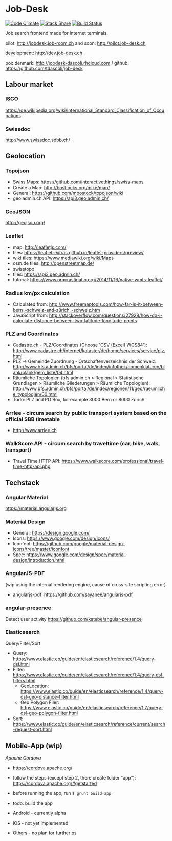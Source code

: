 Job-Desk
========

[![Code Climate](https://codeclimate.com/github/alv-ch/job-desk/badges/gpa.svg)](https://codeclimate.com/github/alv-ch/job-desk) [![Stack Share](http://img.shields.io/badge/tech-stack-0690fa.svg?style=flat)](http://stackshare.io/alv-ch/job-desk) [![Build Status](https://travis-ci.org/alv-ch/job-desk.svg?branch=dev)](https://travis-ci.org/alv-ch/job-desk)

Job search frontend made for internet terminals.

pilot: http://jobdesk.job-room.ch and soon: http://pilot.job-desk.ch

development: http://dev.job-desk.ch

poc denmark: http://jobdesk-dascoli.rhcloud.com / github: https://github.com/tdascoli/job-desk

Labour market
-------------

### ISCO
https://de.wikipedia.org/wiki/International_Standard_Classification_of_Occupations

### Swissdoc
http://www.swissdoc.sdbb.ch/

Geolocation
-----------

### Topojson
* Swiss Maps: https://github.com/interactivethings/swiss-maps
* Create a Map: http://bost.ocks.org/mike/map/
* General: https://github.com/mbostock/topojson/wiki
* geo.admin.ch API: https://api3.geo.admin.ch/

### GeoJSON
http://geojson.org/

### Leaflet
* map: http://leafletjs.com/
* tiles: https://leaflet-extras.github.io/leaflet-providers/preview/
* wiki tiles: https://www.mediawiki.org/wiki/Maps
* osm.de tiles: http://openstreetmap.de/
* swisstopo
 * tiles: https://api3.geo.admin.ch/
 * tutorial: https://www.procrastinatio.org/2014/11/16/native-wmts-leaflet/

### Radius km/px calculation
* Calculated from: http://www.freemaptools.com/how-far-is-it-between-bern_-schweiz-and-zürich_-schweiz.htm
* JavaScript from: http://stackoverflow.com/questions/27928/how-do-i-calculate-distance-between-two-latitude-longitude-points

### PLZ and Coordinates
* Cadastre.ch - PLZ/Coordinates (Choose 'CSV (Excel) WGS84'): http://www.cadastre.ch/internet/kataster/de/home/services/service/plz.html
* PLZ -> Gemeinde Zuordnung - Ortschaftenverzeichnis der Schweiz: http://www.bfs.admin.ch/bfs/portal/de/index/infothek/nomenklaturen/blank/blank/gem_liste/04.html
* Räumliche Topologien (bfs.admin.ch > Regional > Statistische Grundlagen > Räumliche Gliederungen > Räumliche Topologien): http://www.bfs.admin.ch/bfs/portal/de/index/regionen/11/geo/raeumliche_typologien/00.html
* Todo: PLZ and PO Box, for example 3000 Bern or 8000 Zürich

### Arrlee - circum search by public transport system based on the official SBB timetable                                               
* http://www.arrlee.ch

### WalkScore API - circum search by traveltime (car, bike, walk, transport) 
* Travel Time HTTP API: https://www.walkscore.com/professional/travel-time-http-api.php

Techstack
---------

### Angular Material
https://material.angularjs.org

### Material Design
* General: https://design.google.com/
* Icons: https://www.google.com/design/icons/
* Iconfont: https://github.com/google/material-design-icons/tree/master/iconfont
* Spec: https://www.google.com/design/spec/material-design/introduction.html

### AngularJS-PDF
(wip using the internal rendering engine, cause of cross-site scripting error)
* angularjs-pdf: https://github.com/sayanee/angularjs-pdf

### angular-presence
Detect user activity
https://github.com/katebe/angular-presence

### Elasticsearch

Query/Filter/Sort

* Query: https://www.elastic.co/guide/en/elasticsearch/reference/1.4/query-dsl.html
* Filter: https://www.elastic.co/guide/en/elasticsearch/reference/1.4/query-dsl-filters.html
  * GeoLocation: https://www.elastic.co/guide/en/elasticsearch/reference/1.4/query-dsl-geo-distance-filter.html
  * Geo Polygon Filer: https://www.elastic.co/guide/en/elasticsearch/reference/1.7/query-dsl-geo-polygon-filter.html
* Sort: https://www.elastic.co/guide/en/elasticsearch/reference/current/search-request-sort.html

## Mobile-App (wip)

*Apache Cordova*
* https://cordova.apache.org/
* follow the steps (except step 2, there create folder "app"): https://cordova.apache.org/#getstarted
* before running the app, run `$ grunt build-app`
* todo: build the app

* Android - currently alpha
* iOS - not yet implemented
* Others - no plan for further os 
  
